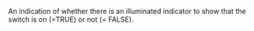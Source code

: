 An indication of whether there is an illuminated indicator to show that the switch is on (=TRUE) or not (= FALSE).
